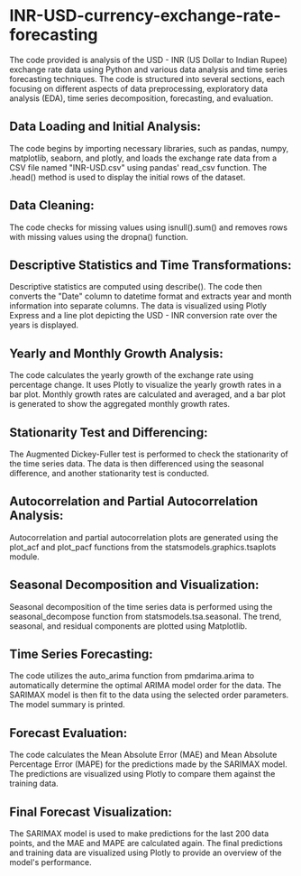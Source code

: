 # INR-USD-currency-exchange-rate-forecasting
The code provided is  analysis of the USD - INR (US Dollar to Indian Rupee) exchange rate data using Python and various data analysis and time series forecasting techniques. The code is structured into several sections, each focusing on different aspects of data preprocessing, exploratory data analysis (EDA), time series decomposition, forecasting, and evaluation.

## Data Loading and Initial Analysis:
The code begins by importing necessary libraries, such as pandas, numpy, matplotlib, seaborn, and plotly, and loads the exchange rate data from a CSV file named "INR-USD.csv" using pandas' read_csv function. The .head() method is used to display the initial rows of the dataset.

## Data Cleaning:
The code checks for missing values using isnull().sum() and removes rows with missing values using the dropna() function.

## Descriptive Statistics and Time Transformations:
Descriptive statistics are computed using describe(). The code then converts the "Date" column to datetime format and extracts year and month information into separate columns. The data is visualized using Plotly Express and a line plot depicting the USD - INR conversion rate over the years is displayed.

## Yearly and Monthly Growth Analysis:
The code calculates the yearly growth of the exchange rate using percentage change. It uses Plotly to visualize the yearly growth rates in a bar plot. Monthly growth rates are calculated and averaged, and a bar plot is generated to show the aggregated monthly growth rates.

## Stationarity Test and Differencing:
The Augmented Dickey-Fuller test is performed to check the stationarity of the time series data. The data is then differenced using the seasonal difference, and another stationarity test is conducted.

## Autocorrelation and Partial Autocorrelation Analysis:
Autocorrelation and partial autocorrelation plots are generated using the plot_acf and plot_pacf functions from the statsmodels.graphics.tsaplots module.

## Seasonal Decomposition and Visualization:
Seasonal decomposition of the time series data is performed using the seasonal_decompose function from statsmodels.tsa.seasonal. The trend, seasonal, and residual components are plotted using Matplotlib.

## Time Series Forecasting:
The code utilizes the auto_arima function from pmdarima.arima to automatically determine the optimal ARIMA model order for the data. The SARIMAX model is then fit to the data using the selected order parameters. The model summary is printed.

## Forecast Evaluation:
The code calculates the Mean Absolute Error (MAE) and Mean Absolute Percentage Error (MAPE) for the predictions made by the SARIMAX model. The predictions are visualized using Plotly to compare them against the training data.

## Final Forecast Visualization:
The SARIMAX model is used to make predictions for the last 200 data points, and the MAE and MAPE are calculated again. The final predictions and training data are visualized using Plotly to provide an overview of the model's performance.

